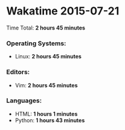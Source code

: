 # Wakatime 2015-07-21

Time Total: **2 hours 45 minutes**

### Operating Systems:
- Linux: **2 hours 45 minutes** 

### Editors:
- Vim: **2 hours 45 minutes** 

### Languages:
- HTML: **1 hours 1 minutes** 
- Python: **1 hours 43 minutes** 

